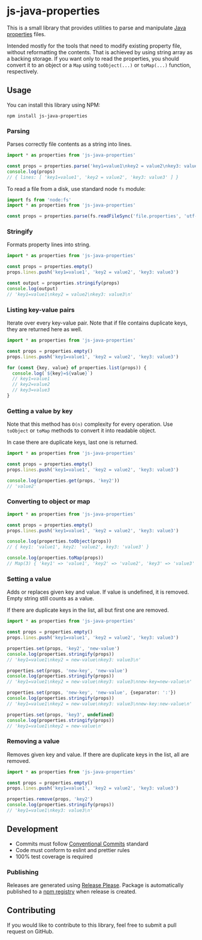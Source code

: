 # js-java-properties

This is a small library that provides utilities to parse and
manipulate [Java properties](https://docs.oracle.com/javase/9/docs/api/java/util/Properties.html) files.

Intended mostly for the tools that need to modify existing property file, without reformatting the contents.
That is achieved by using string array as a backing storage. If you want only to read the properties,
you should convert it to an object or a `Map` using `toObject(...)` or `toMap(...)` function, respectively.

## Usage

You can install this library using NPM:

```shell
npm install js-java-properties
```

### Parsing

Parses correctly file contents as a string into lines.

```ts
import * as properties from 'js-java-properties'

const props = properties.parse('key1=value1\nkey2 = value2\nkey3: value3')
console.log(props)
// { lines: [ 'key1=value1', 'key2 = value2', 'key3: value3' ] }
```

To read a file from a disk, use standard node `fs` module:

```ts
import fs from 'node:fs'
import * as properties from 'js-java-properties'

const props = properties.parse(fs.readFileSync('file.properties', 'utf-8'))
```

### Stringify

Formats property lines into string.

```ts
import * as properties from 'js-java-properties'

const props = properties.empty()
props.lines.push('key1=value1', 'key2 = value2', 'key3: value3')

const output = properties.stringify(props)
console.log(output)
// 'key1=value1\nkey2 = value2\nkey3: value3\n'
```

### Listing key-value pairs

Iterate over every key-value pair. Note that if file contains duplicate keys,
they are returned here as well.

```ts
import * as properties from 'js-java-properties'

const props = properties.empty()
props.lines.push('key1=value1', 'key2 = value2', 'key3: value3')

for (const {key, value} of properties.list(props)) {
  console.log(`${key}=${value}`)
  // key1=value1
  // key2=value2
  // key3=value3
}
```

### Getting a value by key

Note that this method has `O(n)` complexity for every operation.
Use `toObject` or `toMap` methods to convert it into readable object.

In case there are duplicate keys, last one is returned.

```ts
import * as properties from 'js-java-properties'

const props = properties.empty()
props.lines.push('key1=value1', 'key2 = value2', 'key3: value3')

console.log(properties.get(props, 'key2'))
// 'value2'
```

### Converting to object or map

```ts
import * as properties from 'js-java-properties'

const props = properties.empty()
props.lines.push('key1=value1', 'key2 = value2', 'key3: value3')

console.log(properties.toObject(props))
// { key1: 'value1', key2: 'value2', key3: 'value3' }

console.log(properties.toMap(props))
// Map(3) { 'key1' => 'value1', 'key2' => 'value2', 'key3' => 'value3' }
```

### Setting a value

Adds or replaces given key and value. If value is undefined, it is removed.
Empty string still counts as a value.

If there are duplicate keys in the list, all but first one are removed.

```ts
import * as properties from 'js-java-properties'

const props = properties.empty()
props.lines.push('key1=value1', 'key2 = value2', 'key3: value3')

properties.set(props, 'key2', 'new-value')
console.log(properties.stringify(props))
// 'key1=value1\nkey2 = new-value\nkey3: value3\n'

properties.set(props, 'new-key', 'new-value')
console.log(properties.stringify(props))
// 'key1=value1\nkey2 = new-value\nkey3: value3\nnew-key=new-value\n'

properties.set(props, 'new-key', 'new-value', {separator: ':'})
console.log(properties.stringify(props))
// 'key1=value1\nkey2 = new-value\nkey3: value3\nnew-key:new-value\n'

properties.set(props, 'key3', undefined)
console.log(properties.stringify(props))
// 'key1=value1\nkey2 = new-value\n'
```

### Removing a value

Removes given key and value. If there are duplicate keys in the list, all are removed.

```ts
import * as properties from 'js-java-properties'

const props = properties.empty()
props.lines.push('key1=value1', 'key2 = value2', 'key3: value3')

properties.remove(props, 'key2')
console.log(properties.stringify(props))
// 'key1=value1\nkey3: value3\n'
```

## Development

- Commits must follow [Conventional Commits](https://www.conventionalcommits.org) standard
- Code must conform to eslint and prettier rules
- 100% test coverage is required

### Publishing

Releases are generated using [Release Please](https://github.com/googleapis/release-please).
Package is automatically published to a [npm registry](https://www.npmjs.com/package/js-java-properties) when release is created.

## Contributing

If you would like to contribute to this library, feel free to submit a pull request on GitHub.
